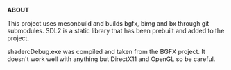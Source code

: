 **ABOUT**

This project uses mesonbuild and builds bgfx, bimg and bx through git submodules. SDL2 is a static library that has been prebuilt and added to the project.

shadercDebug.exe was compiled and taken from the BGFX project. It doesn't work well with anything but DirectX11 and OpenGL so be careful.